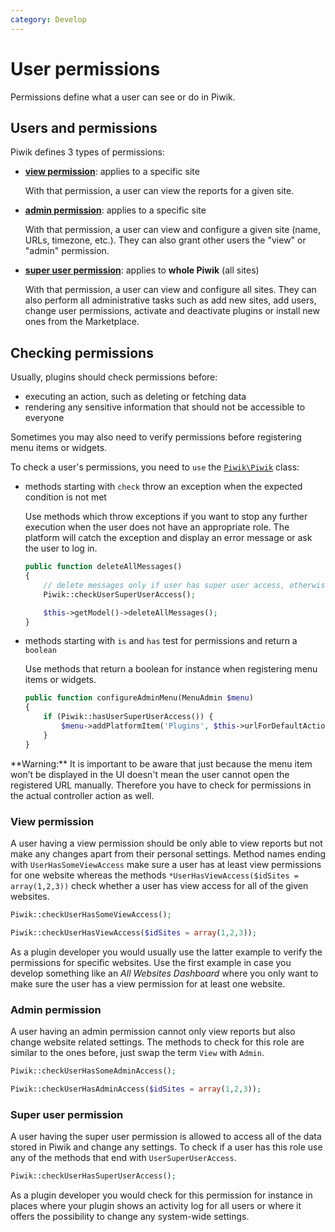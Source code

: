 ```yaml
---
category: Develop
---
```

# User permissions

Permissions define what a user can see or do in Piwik.

## Users and permissions

Piwik defines 3 types of permissions:

- [**view permission**](http://piwik.org/faq/general/faq_70/#faq_70): applies to a specific site

    With that permission, a user can view the reports for a given site.

- [**admin permission**](http://piwik.org/faq/general/faq_69/#faq_69): applies to a specific site

    With that permission, a user can view and configure a given site (name, URLs, timezone, etc.). They can also grant other users the "view" or "admin" permission.

- [**super user permission**](http://piwik.org/faq/general/faq_35/#faq_35): applies to **whole Piwik** (all sites)

    With that permission, a user can view and configure all sites. They can also perform all administrative tasks such as add new sites, add users, change user permissions, activate and deactivate plugins or install new ones from the Marketplace.

## Checking permissions

Usually, plugins should check permissions before:

- executing an action, such as deleting or fetching data
- rendering any sensitive information that should not be accessible to everyone

Sometimes you may also need to verify permissions before registering menu items or widgets.

To check a user's permissions, you need to `use` the [`Piwik\Piwik`](http://developer.piwik.org/api-reference/Piwik/Piwik) class:

- methods starting with `check` throw an exception when the expected condition is not met

    Use methods which throw exceptions if you want to stop any further execution when the user does not have an appropriate role. The platform will catch the exception and display an error message or ask the user to log in.

    ```php
    public function deleteAllMessages()
    {
        // delete messages only if user has super user access, otherwise show an error message
        Piwik::checkUserSuperUserAccess();

        $this->getModel()->deleteAllMessages();
    }
    ```

- methods starting with `is` and `has` test for permissions and return a `boolean`

    Use methods that return a boolean for instance when registering menu items or widgets.

    ```php
    public function configureAdminMenu(MenuAdmin $menu)
    {
        if (Piwik::hasUserSuperUserAccess()) {
            $menu->addPlatformItem('Plugins', $this->urlForDefaultAction());
        }
    }
    ```

<div markdown="1" class="alert alert-warning">
**Warning:** It is important to be aware that just because the menu item won’t be displayed in the UI doesn't mean the user cannot open the registered URL manually. Therefore you have to check for permissions in the actual controller action as well.
</div>

### View permission

A user having a view permission should be only able to view reports but not make any changes apart from their personal settings. Method names ending with `UserHasSomeViewAccess` make sure a user has at least view permissions for one website whereas the methods `*UserHasViewAccess($idSites = array(1,2,3))` check whether a user has view access for all of the given websites.

```php
Piwik::checkUserHasSomeViewAccess();

Piwik::checkUserHasViewAccess($idSites = array(1,2,3));
```

As a plugin developer you would usually use the latter example to verify the permissions for specific websites. Use the first example in case you develop something like an *All Websites Dashboard* where you only want to make sure the user has a view permission for at least one website.

### Admin permission

A user having an admin permission cannot only view reports but also change website related settings. The methods to check for this role are similar to the ones before, just swap the term `View` with `Admin`.

```php
Piwik::checkUserHasSomeAdminAccess();

Piwik::checkUserHasAdminAccess($idSites = array(1,2,3));
```

### Super user permission

A user having the super user permission is allowed to access all of the data stored in Piwik and change any settings. To check if a user has this role use any of the methods that end with `UserSuperUserAccess`.

```php
Piwik::checkUserHasSuperUserAccess();
```

As a plugin developer you would check for this permission for instance in places where your plugin shows an activity log for all users or where it offers the possibility to change any system-wide settings.
